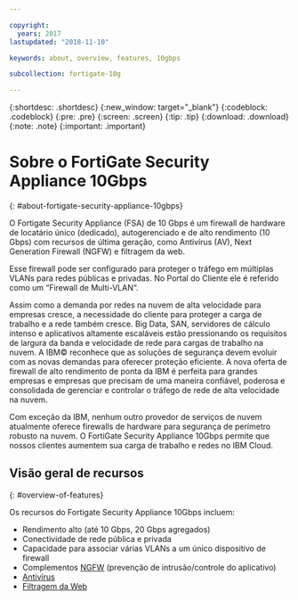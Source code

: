 ```yaml
---

copyright:
  years: 2017
lastupdated: "2018-11-10"

keywords: about, overview, features, 10gbps

subcollection: fortigate-10g

---
```


{:shortdesc: .shortdesc}
{:new_window: target="_blank"}
{:codeblock: .codeblock}
{:pre: .pre}
{:screen: .screen}
{:tip: .tip}
{:download: .download}
{:note: .note}
{:important: .important}

# Sobre o FortiGate Security Appliance 10Gbps
{: #about-fortigate-security-appliance-10gbps}

O Fortigate Security Appliance (FSA) de 10 Gbps é um firewall de hardware de locatário único (dedicado), autogerenciado e de alto rendimento (10 Gbps) com recursos de última geração, como Antivírus (AV), Next Generation Firewall (NGFW) e filtragem da web.

Esse firewall pode ser configurado para proteger o tráfego em múltiplas VLANs para redes públicas e privadas. No Portal do Cliente ele é referido como um “Firewall de Multi-VLAN“.

Assim como a demanda por redes na nuvem de alta velocidade para empresas cresce, a necessidade do cliente para proteger a carga de trabalho e a rede também cresce. Big Data, SAN, servidores de cálculo intenso e aplicativos altamente escaláveis estão pressionando os requisitos de largura da banda e velocidade de rede para cargas de trabalho na nuvem. A IBM© reconhece que as soluções de segurança devem evoluir com as novas demandas para oferecer proteção eficiente. A nova oferta de firewall de alto rendimento de ponta da IBM é perfeita para grandes empresas e empresas que precisam de uma maneira confiável, poderosa e consolidada de gerenciar e controlar o tráfego de rede de alta velocidade na nuvem.

Com exceção da IBM, nenhum outro provedor de serviços de nuvem atualmente oferece firewalls de hardware para segurança de perímetro robusto na nuvem. O FortiGate Security Appliance 10Gbps permite que nossos clientes aumentem sua carga de trabalho e redes no IBM Cloud.

## Visão geral de recursos
{: #overview-of-features}

Os recursos do Fortigate Security Appliance 10Gbps incluem:

* Rendimento alto (até 10 Gbps, 20 Gbps agregados)
* Conectividade de rede pública e privada
* Capacidade para associar várias VLANs a um único dispositivo de firewall
* Complementos [NGFW](https://www.fortinet.com/products/security-subscriptions/intrusion-prevention.html) (prevenção de intrusão/controle do aplicativo)
* [Antivírus](https://www.fortinet.com/products/security-subscriptions/antivirus.html)
* [Filtragem da Web](https://www.fortinet.com/products/security-subscriptions/web-filtering.html)
